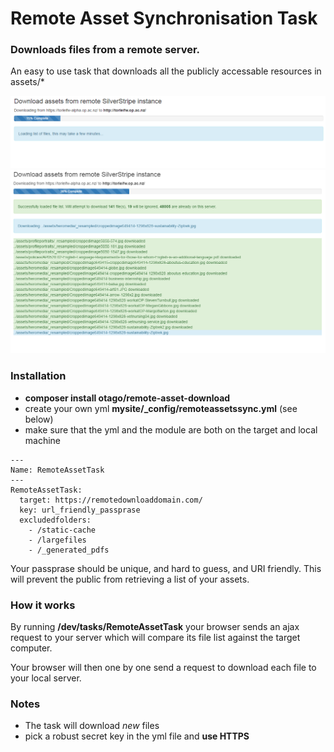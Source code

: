 Remote Asset Synchronisation Task
=================================

### Downloads files from a remote server. 

An easy to use task that downloads all the publicly accessable resources in assets/*

![Comparing the two file lists](images/download1.png)
![Downloading in progress](images/download2.png)


### Installation 

 - **composer install otago/remote-asset-download**
 - create your own yml **mysite/_config/remoteassetssync.yml** (see below)
 - make sure that the yml and the module are both on the target and local machine

```
---
Name: RemoteAssetTask
---
RemoteAssetTask:
  target: https://remotedownloaddomain.com/
  key: url_friendly_passprase
  excludedfolders:
    - /static-cache
    - /largefiles
    - /_generated_pdfs
```

Your passprase should be unique, and hard to guess, and URI friendly. This will prevent the public
from retrieving a list of your assets.


### How it works

By running **/dev/tasks/RemoteAssetTask** your browser sends an ajax request 
to your server which will compare its file list against the target computer.

Your browser will then one by one send a request to download each file to your local server.


### Notes

 - The task will download *new* files
 - pick a robust secret key in the yml file and **use HTTPS** 

